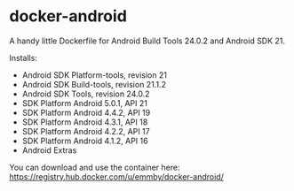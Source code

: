 # docker-android

A handy little Dockerfile for Android Build Tools 24.0.2 and Android SDK 21.

Installs:
* Android SDK Platform-tools, revision 21
* Android SDK Build-tools, revision 21.1.2
* Android SDK Tools, revision 24.0.2
* SDK Platform Android 5.0.1, API 21
* SDK Platform Android 4.4.2, API 19
* SDK Platform Android 4.3.1, API 18
* SDK Platform Android 4.2.2, API 17
* SDK Platform Android 4.1.2, API 16
* Android Extras

You can download and use the container here: https://registry.hub.docker.com/u/emmby/docker-android/

